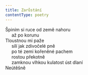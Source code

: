 ```yaml
---
title: Zarůstání
contentType: poetry
---
```


<section>

Špiním si ruce od země nahoru  
     až po korunu  
Tloustnou mi paže  
     sílí jak zdivočelé pně  
     po té zemi kořeněné pachem  
     rostou překotně  
     zamknou vlhkou kulatost úst dlaní  
Neútěšně

</section>
